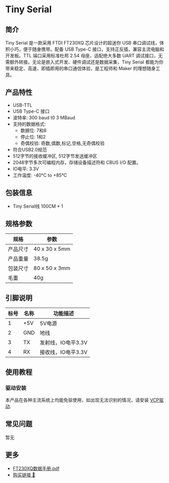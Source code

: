 # Tiny Serial

<ImageGallery
  :images="[
    { src: '/wiki/tools/tiny-serial/img/T001-TinySerial-main.png' },
    { src: '/wiki/tools/tiny-serial/img/T001-TinySerial-main2.png' },
  ]"
/>

## 简介

Tiny Serial 是一款采用 FTDI FT230XQ 芯片设计的超迷你 USB 串口调试线，体积小巧，便于随身携带。配备 USB Type-C 接口，支持正反插，兼容主流电脑和开发板。TTL 端口采用标准杜邦 2.54 母座，适配绝大多数 UART 调试接口，无需额外转接。无论是嵌入式开发、硬件调试还是数据采集，Tiny Serial 都能为你带来稳定、高速、即插即用的串口通信体验，是工程师和 Maker 的理想随身工具。

## 产品特性

- USB-TTL
- USB Type-C 接口
- 波特率: 300 baud t0 3 MBaud
- 支持的数据格式:
  - 数据位: 7和8
  - 停止位: 1和2
  - 奇偶校验: 奇数,偶数,标记,空格,无奇偶校验
- 符合USB2.0规范
- 512字节的接收缓冲区, 512字节发送缓冲区
- 2048字节多次可编程内存，存储设备描述符和 CBUS I/O 配置。
- IO电平: 3.3V
- 工作温度: -40°C to +85°C

## 包装信息

- Tiny Serial线 100CM * 1

## 规格参数

| 规格 | 参数 |
| ---- | ---- |
| 产品尺寸 | 40 x 30 x 5mm |
| 产品重量 | 38.5g         |
| 包装尺寸 | 80 x 50 x 3mm |
| 毛重     | 40g           |

## 引脚说明

| 标号 | 名称 | 功能描述   |
| ---- | ---- | ---------- |
| 1    | +5V  | 5V电源     |
| 2    | GND  | 地线       |
| 3    | TX   | 发射线，IO电平3.3V |
| 4    | RX   | 接收线，IO电平3.3V |

## 使用教程

### 驱动安装

本产品在各种主流系统上均能免驱使用，如出现无法识别的情况，请安装 [VCP驱动](https://ftdichip.com/drivers/vcp-drivers/).

## 常见问题

暂无

## 更多

- [FT230XQ数据手册.pdf](https://ftdichip.com/wp-content/uploads/2025/06/DS_FT230X.pdf)
- [购买链接 🛒](https://item.taobao.com/item.htm?ft=t&id=903678650747)
